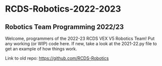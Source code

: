 # RCDS-Robotics-2022-2023
## Robotics Team Programming 2022/23

Welcome, programmers of the 2022-23 RCDS VEX V5 Robotics Team! Put any working (or WIP) code here. If new, take a look at the 2021-22.py file to get an example of how things work.

Link to old repo: https://github.com/RCDS-Robotics 
